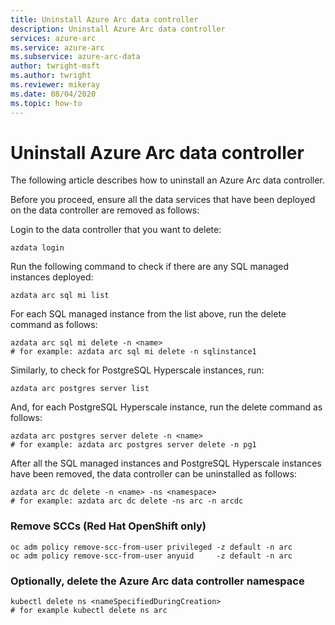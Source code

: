 ```yaml
---
title: Uninstall Azure Arc data controller
description: Uninstall Azure Arc data controller
services: azure-arc
ms.service: azure-arc
ms.subservice: azure-arc-data
author: twright-msft
ms.author: twright
ms.reviewer: mikeray
ms.date: 08/04/2020
ms.topic: how-to
---
```


# Uninstall Azure Arc data controller

The following article describes how to uninstall an Azure Arc data controller.

Before you proceed, ensure all the data services that have been deployed on the data controller are removed as follows:

Login to the data controller that you want to delete:

```
azdata login
```
Run the following command to check if there are any SQL managed instances deployed:

```
azdata arc sql mi list
```
For each SQL managed instance from the list above, run the delete command as follows:
```
azdata arc sql mi delete -n <name>
# for example: azdata arc sql mi delete -n sqlinstance1
```

Similarly, to check for PostgreSQL Hyperscale instances, run:

```
azdata arc postgres server list
```

And, for each PostgreSQL Hyperscale instance, run the delete command as follows:
```
azdata arc postgres server delete -n <name>
# for example: azdata arc postgres server delete -n pg1
```

After all the SQL managed instances and PostgreSQL Hyperscale instances have been removed, the data controller can be uninstalled as follows:

```
azdata arc dc delete -n <name> -ns <namespace>
# for example: azdata arc dc delete -ns arc -n arcdc
```
### Remove SCCs (Red Hat OpenShift only)

```console
oc adm policy remove-scc-from-user privileged -z default -n arc
oc adm policy remove-scc-from-user anyuid     -z default -n arc
```

### Optionally, delete the Azure Arc data controller namespace


```console
kubectl delete ns <nameSpecifiedDuringCreation>
# for example kubectl delete ns arc
```


